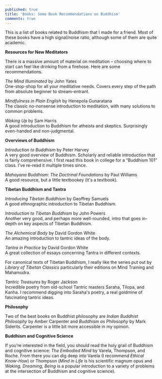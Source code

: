 ```yaml
---
published: true
title: 'Books: Some Book Recommendations on Buddhism'
comments: true
---
```


This is a list of books related to Buddhism that I made for a friend. Most of these books have a high signal/noise ratio, although some of them are quite academic.

**Resources for New Meditators**

There is a massive amount of material on meditation – choosing where to start can feel like drinking from a firehose. Here are some recommendations.

_The Mind Illuminated_ by John Yates  
One-stop-shop for all your meditative needs. Covers every step of the path from absolute beginner to stream-entrant.

_Mindfulness in Plain English_ by Henepola Gunaratana  
The classic no-nonsense introduction to meditation, with many solutions to common problems.

_Waking Up_ by Sam Harris  
A good introduction to Buddhism for atheists and skeptics. Surprisingly even-handed and non-judgmental.

**Overviews of Buddhism**

_Introduction to Buddhism_ by Peter Harvey  
A very good overview of Buddhism. Scholarly and reliable introduction that is fairly comprehensive. I first read this book in college for a “Buddhism 101” class. I’ve re-read it multiple times since.

_Mahayana Buddhism: The Doctrinal Foundations_ by Paul Williams  
A good resource, but a little textbookey (it's a textbook).

**Tibetan Buddhism and Tantra**

_Introducing Tibetan Buddhism_ by Geoffrey Samuels  
A good ethnographic introduction to Tibetan Buddhism.

_Introduction to Tibetan Buddhism_ by John Powers  
Another very good, and perhaps more well-rounded, intro that goes in-depth on key aspects of Tibetan Buddhism.

_The Alchemical Body_ by David Gordon White  
An amazing introduction to tantric ideas of the body. 

_Tantra in Practice_ by David Gordon White  
A great collection of essays concerning Tantra in different contexts.

For canonical texts of Tibetan Buddhism, I really like the series put out by _Library of Tibetan Classics_ particularly their editions on Mind Training and Mahamudra.

_Tantric Treasures_ by Roger Jackson  
Incredible poetry from old-school Tantric masters Saraha, Tilopa, and Kanha. I recommend digging into Saraha's poetry, a real goldmine of fascinating tantric ideas.

**Philosophy**

Two of the best books on Buddhist philosophy are _Indian Buddhist Philosophy_ by Amber Carpenter and _Buddhism as Philosophy_ by Mark Siderits. Carpenter is a little bit more accessible in my opinion.

**Buddhism and Cognitive Science**

If you’re interested in the field, you should read the holy grail of Buddhism and cognitive science: _The Embodied Mind_ by Varela, Thompson, and Roche. From there you can dig deep into Varela (I recommend _Ethical Know-How_) or Thompson (_Mind in Life_ is his scientific magnum opus and _Waking, Dreaming, Being_ is a popular introduction to a variety of problems at the intersection of Buddhism and cognitive science).
